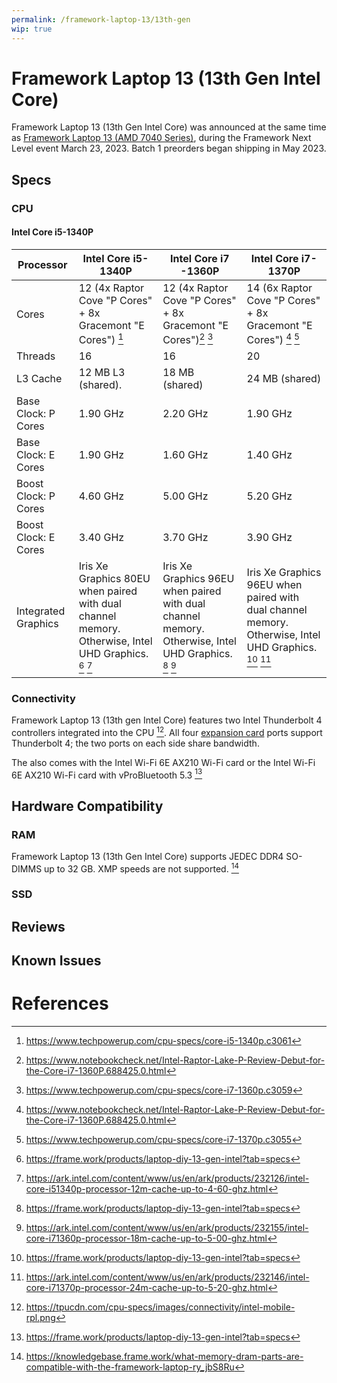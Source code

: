 ```yaml
---
permalink: /framework-laptop-13/13th-gen
wip: true
---
```

# Framework Laptop 13 (13th Gen Intel Core)
Framework Laptop 13 (13th Gen Intel Core) was announced at the same time as [Framework Laptop 13 (AMD 7040 Series)](/framework-laptop-13/7040-series), during the Framework Next Level event March 23, 2023. Batch 1 preorders began shipping in May 2023.

## Specs
### CPU
#### Intel Core i5-1340P

| Processor            | Intel Core i5-1340P | Intel Core i7 -1360P | Intel Core i7-1370P |
| -------------------- | ------------------- | -------------------- | ------------------- |
| Cores                | 12 (4x Raptor Cove "P Cores" + 8x Gracemont "E Cores") [^2] | 12 (4x Raptor Cove "P Cores" + 8x Gracemont "E Cores")[^16] [^17] | 14 (6x Raptor Cove "P Cores" + 8x Gracemont "E Cores") [^16] [^25] |
| Threads              | 16 | 16 | 20 |                            
| L3 Cache             | 12 MB L3 (shared). | 18 MB (shared) | 24 MB (shared) |
| Base Clock: P Cores  | 1.90 GHz | 2.20 GHz | 1.90 GHz |
| Base Clock: E Cores  | 1.90 GHz | 1.60 GHz | 1.40 GHz |
| Boost Clock: P Cores | 4.60 GHz | 5.00 GHz | 5.20 GHz
| Boost Clock: E Cores | 3.40 GHz | 3.70 GHz | 3.90 GHz
| Integrated Graphics  | Iris Xe Graphics 80EU when paired with dual channel memory. Otherwise, Intel UHD Graphics. [^1] [^14] | Iris Xe Graphics 96EU when paired with dual channel memory. Otherwise, Intel UHD Graphics. [^1] [^22] | Iris Xe Graphics 96EU when paired with dual channel memory.  Otherwise, Intel UHD Graphics. [^1] [^30]

### Connectivity
Framework Laptop 13 (13th gen Intel Core) features two Intel Thunderbolt 4 controllers integrated into the CPU [^10]. All four [expansion card](/expansion-cards) ports support Thunderbolt 4; the two ports on each side share bandwidth.

The also comes with the Intel Wi-Fi 6E AX210 Wi-Fi card or the Intel Wi-Fi 6E AX210 Wi-Fi card with vProBluetooth 5.3 [^1]


## Hardware Compatibility
### RAM
Framework Laptop 13 (13th Gen Intel Core) supports JEDEC DDR4 SO-DIMMS up to 32 GB. XMP speeds are not supported. [^9]

### SSD

## Reviews

## Known Issues

# References
[^1]: <https://frame.work/products/laptop-diy-13-gen-intel?tab=specs>
[^2]: <https://www.techpowerup.com/cpu-specs/core-i5-1340p.c3061>
[^9]: <https://knowledgebase.frame.work/what-memory-dram-parts-are-compatible-with-the-framework-laptop-ry_jbS8Ru>
[^10]: <https://tpucdn.com/cpu-specs/images/connectivity/intel-mobile-rpl.png>
[^14]: <https://ark.intel.com/content/www/us/en/ark/products/232126/intel-core-i51340p-processor-12m-cache-up-to-4-60-ghz.html>
[^16]: <https://www.notebookcheck.net/Intel-Raptor-Lake-P-Review-Debut-for-the-Core-i7-1360P.688425.0.html>
[^17]: <https://www.techpowerup.com/cpu-specs/core-i7-1360p.c3059>
[^22]: <https://ark.intel.com/content/www/us/en/ark/products/232155/intel-core-i71360p-processor-18m-cache-up-to-5-00-ghz.html>
[^25]: <https://www.techpowerup.com/cpu-specs/core-i7-1370p.c3055>
[^30]: <https://ark.intel.com/content/www/us/en/ark/products/232146/intel-core-i71370p-processor-24m-cache-up-to-5-20-ghz.html>